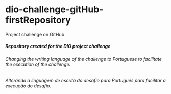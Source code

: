 # dio-challenge-gitHub-firstRepository
Project challenge on GitHub
##### Repository created for the DIO project challenge
###### Changing the writing language of the challenge to Portuguese to facilitate the execution of the challenge.
###### Alterando a linguagem de escrita do desafio para Português para facilitar a execução do desafio. 
